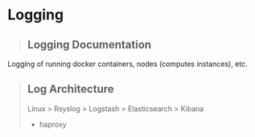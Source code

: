 # Logging 

> ## Logging Documentation
Logging of running docker containers, nodes (computes instances), etc. 

> ## Log Architecture
> Linux > Rsyslog > Logstash > Elasticsearch > Kibana
> * haproxy



